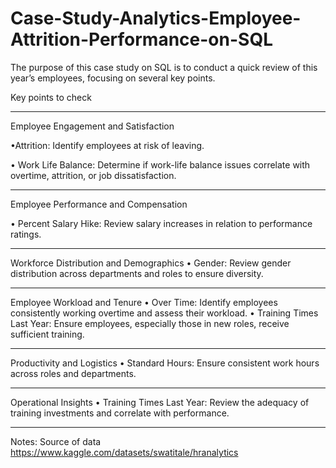 # Case-Study-Analytics-Employee-Attrition-Performance-on-SQL
The purpose of this case study on SQL is to conduct a quick review of this year’s employees, focusing on several key points.

Key points to check 
________________________________________________________________________________________________________________________________________________________________
Employee Engagement and Satisfaction

•Attrition: Identify employees at risk of leaving.

•	Work Life Balance: Determine if work-life balance issues correlate with overtime, attrition, or job dissatisfaction.
________________________________________________________________________________________________________________________________________________________________
Employee Performance and Compensation

•	Percent Salary Hike: Review salary increases in relation to performance ratings.
________________________________________________________________________________________________________________________________________________________________
Workforce Distribution and Demographics
•	Gender: Review gender distribution across departments and roles to ensure diversity.
________________________________________________________________________________________________________________________________________________________________
Employee Workload and Tenure
•	Over Time: Identify employees consistently working overtime and assess their workload.
•	Training Times Last Year: Ensure employees, especially those in new roles, receive sufficient training.
_______________________________________________________________________________________________________________________________________________________________
Productivity and Logistics
•	Standard Hours: Ensure consistent work hours across roles and departments.
_______________________________________________________________________________________________________________________________________________________________
Operational Insights
•	Training Times Last Year: Review the adequacy of training investments and correlate with performance.
_______________________________________________________________________________________________________________________________________________________________

Notes: Source of data https://www.kaggle.com/datasets/swatitale/hranalytics
